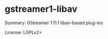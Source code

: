 #           gstreamer1-libav
 
Summary:        GStreamer 1.11.1 libav-based plug-ins
  
License:        LGPLv2+
 
